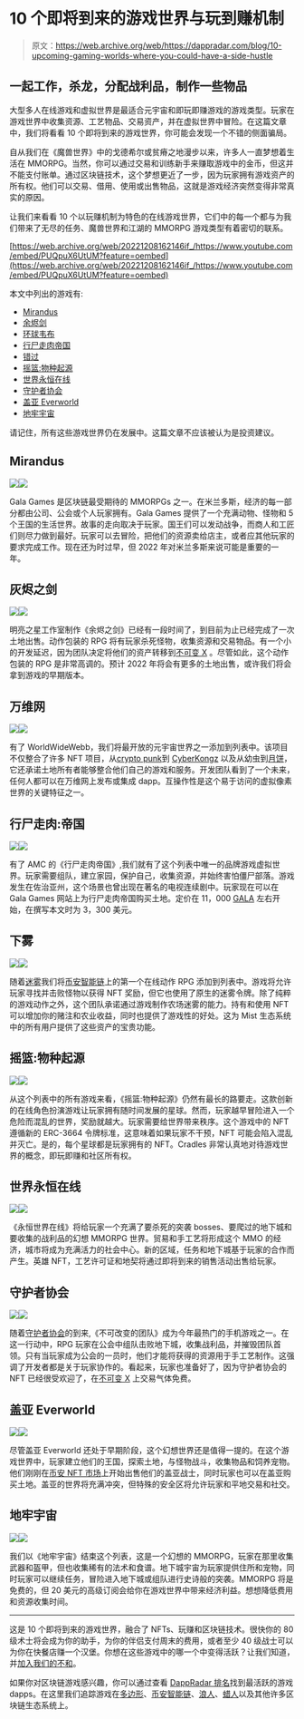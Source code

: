 # 10 个即将到来的游戏世界与玩到赚机制

> 原文：<https://web.archive.org/web/https://dappradar.com/blog/10-upcoming-gaming-worlds-where-you-could-have-a-side-hustle>

## 一起工作，杀龙，分配战利品，制作一些物品

大型多人在线游戏和虚拟世界是最适合元宇宙和即玩即赚游戏的游戏类型。玩家在游戏世界中收集资源、工艺物品、交易资产，并在虚拟世界中冒险。在这篇文章中，我们将看看 10 个即将到来的游戏世界，你可能会发现一个不错的侧面骗局。

自从我们在《魔兽世界》中的戈德希尔或贫瘠之地漫步以来，许多人一直梦想着生活在 MMORPG。当然，你可以通过交易和训练新手来赚取游戏中的金币，但这并不能支付账单。通过区块链技术，这个梦想更近了一步，因为玩家拥有游戏资产的所有权。他们可以交易、借用、使用或出售物品，这就是游戏经济突然变得非常真实的原因。

让我们来看看 10 个以玩赚机制为特色的在线游戏世界，它们中的每一个都与为我们带来了无尽的任务、魔兽世界和江湖的 MMORPG 游戏类型有着密切的联系。

[https://web.archive.org/web/20221208162146if_/https://www.youtube.com/embed/PUQpuX6UtUM?feature=oembed](https://web.archive.org/web/20221208162146if_/https://www.youtube.com/embed/PUQpuX6UtUM?feature=oembed)

本文中列出的游戏有:

*   [Mirandus](https://web.archive.org/web/20221208162146/https://dappradar.com/blog/10-upcoming-gaming-worlds-where-you-could-have-a-side-hustle/#mirandus)
*   [余烬剑](https://web.archive.org/web/20221208162146/https://dappradar.com/blog/10-upcoming-gaming-worlds-where-you-could-have-a-side-hustle/#ember)
*   [环球韦布](https://web.archive.org/web/20221208162146/https://dappradar.com/blog/10-upcoming-gaming-worlds-where-you-could-have-a-side-hustle/#world)
*   [行尸走肉帝国](https://web.archive.org/web/20221208162146/https://dappradar.com/blog/10-upcoming-gaming-worlds-where-you-could-have-a-side-hustle/#walking)
*   [错过](https://web.archive.org/web/20221208162146/https://dappradar.com/blog/10-upcoming-gaming-worlds-where-you-could-have-a-side-hustle/#mist)
*   [摇篮:物种起源](https://web.archive.org/web/20221208162146/https://dappradar.com/blog/10-upcoming-gaming-worlds-where-you-could-have-a-side-hustle/#cradles)
*   [世界永恒在线](https://web.archive.org/web/20221208162146/https://dappradar.com/blog/10-upcoming-gaming-worlds-where-you-could-have-a-side-hustle/#eternal)
*   [守护者协会](https://web.archive.org/web/20221208162146/https://dappradar.com/blog/10-upcoming-gaming-worlds-where-you-could-have-a-side-hustle/#guild)
*   [盖亚 Everworld](https://web.archive.org/web/20221208162146/https://dappradar.com/blog/10-upcoming-gaming-worlds-where-you-could-have-a-side-hustle/#gaia)
*   [地牢宇宙](https://web.archive.org/web/20221208162146/https://dappradar.com/blog/10-upcoming-gaming-worlds-where-you-could-have-a-side-hustle/#dungeon)

请记住，所有这些游戏世界仍在发展中。这篇文章不应该被认为是投资建议。

## Mirandus

![](img/dd4d4953fd19a83199472e753f7d0f36.png)![](img/7b0d665b57d35edaf7911d5530f50f29.png)

Gala Games 是区块链最受期待的 MMORPGs 之一。在米兰多斯，经济的每一部分都由公司、公会或个人玩家拥有。Gala Games 提供了一个充满动物、怪物和 5 个王国的生活世界。故事的走向取决于玩家。国王们可以发动战争，而商人和工匠们则尽力做到最好。玩家可以去冒险，把他们的资源卖给店主，或者应其他玩家的要求完成工作。现在还为时过早，但 2022 年对米兰多斯来说可能是重要的一年。

## 灰烬之剑

![](img/dd4d4953fd19a83199472e753f7d0f36.png)![](img/677915aeb33142d82fb6a3cc8bf174b7.png)

明亮之星工作室制作《余烬之剑》已经有一段时间了，到目前为止已经完成了一次土地出售。动作包装的 RPG 将有玩家杀死怪物，收集资源和交易物品。有一个小的开发延迟，因为团队决定将他们的资产转移到[不可变 X](https://web.archive.org/web/20221208162146/https://dappradar.com/rankings/protocol/immutablex) 。尽管如此，这个动作包装的 RPG 是非常高调的。预计 2022 年将会有更多的土地出售，或许我们将会拿到游戏的早期版本。

## 万维网

![](img/dd4d4953fd19a83199472e753f7d0f36.png)![](img/8ba51e4b5184b0c712d6f718068b7144.png)

有了 WorldWideWebb，我们将最开放的元宇宙世界之一添加到列表中。该项目不仅整合了许多 NFT 项目，从[crypto punk](https://web.archive.org/web/20221208162146/https://dappradar.com/ethereum/collectibles/cryptopunks)到 [CyberKongz](https://web.archive.org/web/20221208162146/https://dappradar.com/ethereum/collectibles/cyberkongz) 以及从幼虫到[月饼](https://web.archive.org/web/20221208162146/https://dappradar.com/ethereum/games/mooncatrescue)，它还承诺土地所有者能够整合他们自己的游戏和服务。开发团队看到了一个未来，任何人都可以在万维网上发布或集成 dapp。互操作性是这个易于访问的虚拟像素世界的关键特征之一。

## 行尸走肉:帝国

![](img/dd4d4953fd19a83199472e753f7d0f36.png)![](img/add36cf853ba55fddca885ffbd65e4d3.png)

有了 AMC 的《行尸走肉帝国》,我们就有了这个列表中唯一的品牌游戏虚拟世界。玩家需要组队，建立家园，保护自己，收集资源，并始终害怕僵尸部落。游戏发生在佐治亚州，这个场景也曾出现在著名的电视连续剧中。玩家现在可以在 Gala Games 网站上为行尸走肉帝国购买土地。定价在 11，000 [GALA](https://web.archive.org/web/20221208162146/https://dappradar.com/hub/token/eth/GALA?from=0x15d4c048f83bd7e37d49ea4c83a07267ec4203da) 左右开始，在撰写本文时为 3，300 美元。

## 下雾

![](img/dd4d4953fd19a83199472e753f7d0f36.png)![](img/596ee1b3e8031ac763900f8f7e170280.png)

随着[迷雾](https://web.archive.org/web/20221208162146/https://dappradar.com/binance-smart-chain/games/mist)我们将[币安智能链](https://web.archive.org/web/20221208162146/https://dappradar.com/rankings/protocol/binance-smart-chain/category/games)上的第一个在线动作 RPG 添加到列表中。游戏将允许玩家寻找并击败怪物以获得 NFT 奖励，但它也使用了原生的迷雾令牌。除了纯粹的游戏动作之外，这个团队承诺通过游戏制作农场迷雾的能力。持有和使用 NFT 可以增加你的赌注和农业收益，同时也提供了游戏性的好处。这为 Mist 生态系统中的所有用户提供了这些资产的宝贵功能。

## 摇篮:物种起源

![](img/dd4d4953fd19a83199472e753f7d0f36.png)![](img/d6610bf62c8f2f765a3d59acbf550bc1.png)

从这个列表中的所有游戏来看，《摇篮:物种起源》仍然有最长的路要走。这款创新的在线角色扮演游戏让玩家拥有随时间发展的星球。然而，玩家越早冒险进入一个危险而混乱的世界，奖励就越大。玩家需要给世界带来秩序。这个游戏中的 NFT 遵循新的 ERC-3664 令牌标准，这意味着如果玩家不干预，NFT 可能会陷入混乱并灭亡。是的，每个星球都是玩家拥有的 NFT。Cradles 非常认真地对待游戏世界的概念，即玩即赚和社区所有权。

## 世界永恒在线

![](img/dd4d4953fd19a83199472e753f7d0f36.png)![](img/02dd06051f16ff9a28481b19c23be530.png)

《永恒世界在线》将给玩家一个充满了要杀死的突袭 bosses、要爬过的地下城和要收集的战利品的幻想 MMORPG 世界。贸易和手工艺将形成这个 MMO 的经济，城市将成为充满活力的社会中心。新的区域，任务和地下城基于玩家的合作而产生。英雄 NFT，工艺许可证和地契将通过即将到来的销售活动出售给玩家。

## 守护者协会

![](img/dd4d4953fd19a83199472e753f7d0f36.png)![](img/46ed7296ce92309e9c1b13afab4e2bff.png)

随着[守护者协会](https://web.archive.org/web/20221208162146/https://dappradar.com/multichain/games/guild-of-guardians)的到来,《不可改变的团队》成为今年最热门的手机游戏之一。在这一行动中，RPG 玩家在公会中组队击败地下城，收集战利品，并摧毁团队首领。只有当玩家成为公会的一员时，他们才能将获得的资源用于手工艺制作。这强调了开发者都是关于玩家协作的。看起来，玩家也准备好了，因为守护者协会的 NFT 已经很受欢迎了，在[不可变 X](https://web.archive.org/web/20221208162146/https://dappradar.com/rankings/protocol/immutablex) 上交易气体免费。

## 盖亚 Everworld

![](img/dd4d4953fd19a83199472e753f7d0f36.png)![](img/86b3bf9b7f18fe944459d23a05b9399d.png)

尽管盖亚 Everworld 还处于早期阶段，这个幻想世界还是值得一提的。在这个游戏世界中，玩家建立他们的王国，探索土地，与怪物战斗，收集物品和饲养宠物。他们刚刚在[币安 NFT 市场](https://web.archive.org/web/20221208162146/https://dappradar.com/nft/marketplaces/protocol/binance-smart-chain)上开始出售他们的盖亚战士，同时玩家也可以在盖亚购买土地。盖亚的世界将充满冲突，但特殊的安全区将允许玩家和平地交易和社交。

## 地牢宇宙

![](img/dd4d4953fd19a83199472e753f7d0f36.png)![](img/86ca47d5aa7ca706eadcbb98a6239aa4.png)

我们以《地牢宇宙》结束这个列表，这是一个幻想的 MMORPG，玩家在那里收集武器和盔甲，但也收集稀有的法术和食谱。地下城宇宙为玩家提供住所和宠物，同时玩家可以继续任务，冒险进入地下城或组队进行史诗般的突袭。MMORPG 将是免费的，但 20 美元的高级订阅会给你在游戏世界中带来经济利益。想想降低费用和资源收集时间。

* * *

这是 10 个即将到来的游戏世界，融合了 NFTs、玩赚和区块链技术。很快你的 80 级术士将会成为你的助手，为你的伴侣支付周末的费用，或者至少 40 级战士可以为你在快餐店赚一个汉堡。你想在这些游戏中的哪一个中变得活跃？让我们知道，并[加入我们的不和](https://web.archive.org/web/20221208162146/https://www.discord.gg/dappradar)。

如果你对区块链游戏感兴趣，你可以通过查看 [DappRadar 排名](https://web.archive.org/web/20221208162146/https://dappradar.com/rankings/category/games)找到最活跃的游戏 dapps。在这里我们追踪游戏在[多边形](https://web.archive.org/web/20221208162146/https://dappradar.com/rankings/protocol/polygon/category/games)、[币安智能链](https://web.archive.org/web/20221208162146/https://dappradar.com/rankings/protocol/binance-smart-chain/category/games)、[浪人](https://web.archive.org/web/20221208162146/https://dappradar.com/rankings/protocol/ronin/category/games)、[蜡人](https://web.archive.org/web/20221208162146/https://dappradar.com/rankings/protocol/wax/category/games)以及其他许多区块链生态系统上。
